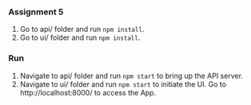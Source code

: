 ### Assignment 5

1. Go to api/ folder and run `npm install`.
2. Go to ui/ folder and run `npm install`.


### Run
1. Navigate to api/ folder and run `npm start` to bring up the API server. 
2. Navigate to ui/ folder and run `npm start` to initiate the UI. Go to http://localhost:8000/ to access the App.
